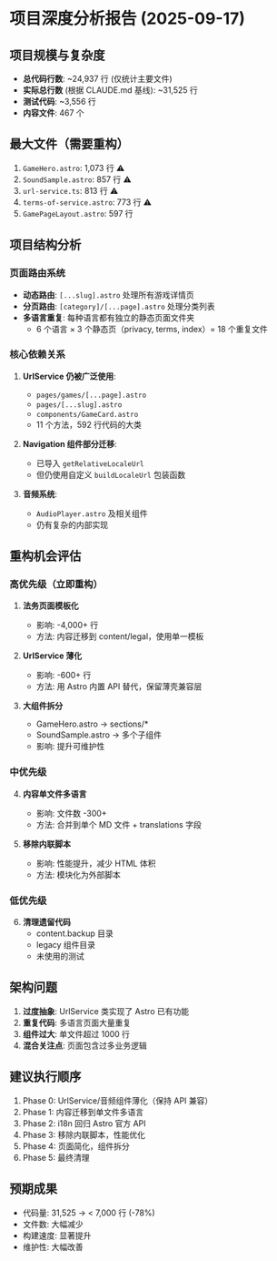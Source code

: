 # 项目深度分析报告 (2025-09-17)

## 项目规模与复杂度
- **总代码行数**: ~24,937 行 (仅统计主要文件)
- **实际总行数** (根据 CLAUDE.md 基线): ~31,525 行
- **测试代码**: ~3,556 行
- **内容文件**: 467 个

## 最大文件（需要重构）
1. `GameHero.astro`: 1,073 行 ⚠️
2. `SoundSample.astro`: 857 行 ⚠️  
3. `url-service.ts`: 813 行 ⚠️
4. `terms-of-service.astro`: 773 行 ⚠️
5. `GamePageLayout.astro`: 597 行

## 项目结构分析

### 页面路由系统
- **动态路由**: `[...slug].astro` 处理所有游戏详情页
- **分页路由**: `[category]/[...page].astro` 处理分类列表
- **多语言重复**: 每种语言都有独立的静态页面文件夹
  - 6 个语言 × 3 个静态页（privacy, terms, index）= 18 个重复文件

### 核心依赖关系
1. **UrlService 仍被广泛使用**:
   - `pages/games/[...page].astro`
   - `pages/[...slug].astro` 
   - `components/GameCard.astro`
   - 11 个方法，592 行代码的大类

2. **Navigation 组件部分迁移**:
   - 已导入 `getRelativeLocaleUrl` 
   - 但仍使用自定义 `buildLocaleUrl` 包装函数

3. **音频系统**:
   - `AudioPlayer.astro` 及相关组件
   - 仍有复杂的内部实现

## 重构机会评估

### 高优先级（立即重构）
1. **法务页面模板化** 
   - 影响: -4,000+ 行
   - 方法: 内容迁移到 content/legal，使用单一模板

2. **UrlService 薄化**
   - 影响: -600+ 行
   - 方法: 用 Astro 内置 API 替代，保留薄壳兼容层

3. **大组件拆分**
   - GameHero.astro → sections/*
   - SoundSample.astro → 多个子组件
   - 影响: 提升可维护性

### 中优先级
4. **内容单文件多语言**
   - 影响: 文件数 -300+
   - 方法: 合并到单个 MD 文件 + translations 字段

5. **移除内联脚本**
   - 影响: 性能提升，减少 HTML 体积
   - 方法: 模块化为外部脚本

### 低优先级
6. **清理遗留代码**
   - content.backup 目录
   - legacy 组件目录
   - 未使用的测试

## 架构问题
1. **过度抽象**: UrlService 类实现了 Astro 已有功能
2. **重复代码**: 多语言页面大量重复
3. **组件过大**: 单文件超过 1000 行
4. **混合关注点**: 页面包含过多业务逻辑

## 建议执行顺序
1. Phase 0: UrlService/音频组件薄化（保持 API 兼容）
2. Phase 1: 内容迁移到单文件多语言
3. Phase 2: i18n 回归 Astro 官方 API
4. Phase 3: 移除内联脚本，性能优化  
5. Phase 4: 页面简化，组件拆分
6. Phase 5: 最终清理

## 预期成果
- 代码量: 31,525 → < 7,000 行 (-78%)
- 文件数: 大幅减少
- 构建速度: 显著提升
- 维护性: 大幅改善